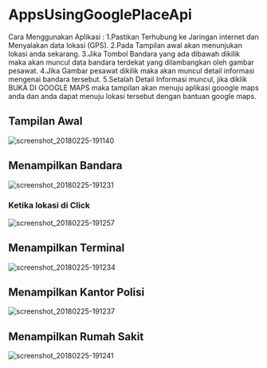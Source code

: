 # AppsUsingGooglePlaceApi
Cara Menggunakan Aplikasi :
1.Pastikan Terhubung ke Jaringan internet dan Menyalakan data lokasi (GPS).
2.Pada Tampilan awal akan menunjukan lokasi anda sekarang.
3.Jika Tombol Bandara yang ada dibawah dikilik maka akan muncul data bandara terdekat yang dilambangkan oleh gambar pesawat.
4.Jika Gambar pesawat dikilik maka akan muncul detail informasi mengenai bandara tersebut.
5.Setalah Detail Informasi muncul, jika diklik BUKA DI GOOGLE MAPS maka tampilan akan menuju aplikasi gooogle maps anda dan anda dapat menuju lokasi tersebut dengan bantuan google maps.
## Tampilan Awal
![screenshot_20180225-191140](https://user-images.githubusercontent.com/31888923/36641415-a76bea9c-1a61-11e8-9f76-088396af43e3.png)
## Menampilkan Bandara
![screenshot_20180225-191231](https://user-images.githubusercontent.com/31888923/36641428-d4036210-1a61-11e8-92c9-5119273b7be2.png)
### Ketika lokasi di Click
![screenshot_20180225-191257](https://user-images.githubusercontent.com/31888923/36641469-56f3b7d8-1a62-11e8-9e07-1745df0c65fc.png)
## Menampilkan Terminal
![screenshot_20180225-191234](https://user-images.githubusercontent.com/31888923/36641450-28b56f60-1a62-11e8-828d-986f7bb03f9a.png)
## Menampilkan Kantor Polisi
![screenshot_20180225-191237](https://user-images.githubusercontent.com/31888923/36641451-3245d4de-1a62-11e8-836d-db6124f74657.png)
## Menampilkan Rumah Sakit
![screenshot_20180225-191241](https://user-images.githubusercontent.com/31888923/36641453-41e44952-1a62-11e8-80c6-5effc33bf6eb.png)
